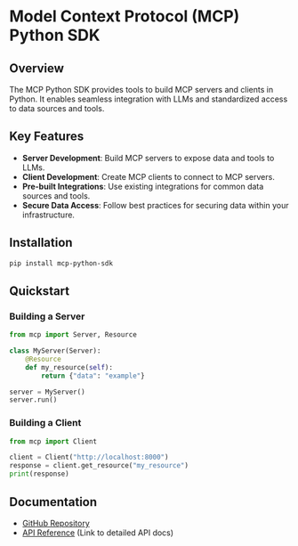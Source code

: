 # Model Context Protocol (MCP) Python SDK

## Overview
The MCP Python SDK provides tools to build MCP servers and clients in Python. It enables seamless integration with LLMs and standardized access to data sources and tools.

## Key Features
- **Server Development**: Build MCP servers to expose data and tools to LLMs.
- **Client Development**: Create MCP clients to connect to MCP servers.
- **Pre-built Integrations**: Use existing integrations for common data sources and tools.
- **Secure Data Access**: Follow best practices for securing data within your infrastructure.

## Installation
```bash
pip install mcp-python-sdk
```

## Quickstart
### Building a Server
```python
from mcp import Server, Resource

class MyServer(Server):
    @Resource
    def my_resource(self):
        return {"data": "example"}

server = MyServer()
server.run()
```

### Building a Client
```python
from mcp import Client

client = Client("http://localhost:8000")
response = client.get_resource("my_resource")
print(response)
```

## Documentation
- [GitHub Repository](https://github.com/modelcontextprotocol/python-sdk)
- [API Reference](#) (Link to detailed API docs)
